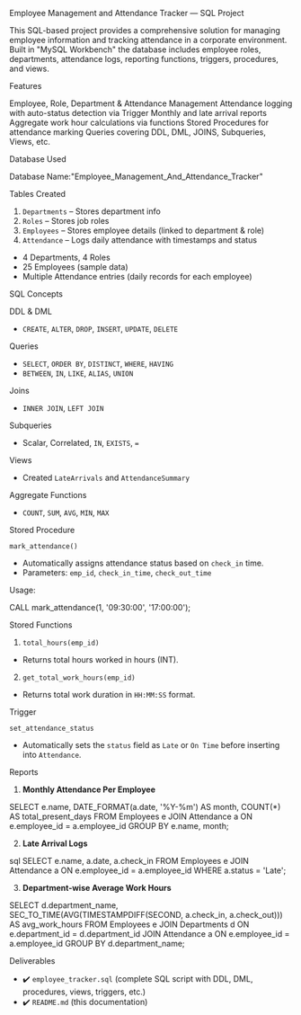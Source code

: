 Employee Management and Attendance Tracker — SQL Project

This SQL-based project provides a comprehensive solution for managing employee information and tracking attendance in a corporate environment. 
Built in "MySQL Workbench" the database includes employee roles, departments, attendance logs, reporting functions, triggers, procedures, and views.

Features

 Employee, Role, Department & Attendance Management
 Attendance logging with auto-status detection via Trigger
 Monthly and late arrival reports
 Aggregate work hour calculations via functions
 Stored Procedures for attendance marking
 Queries covering DDL, DML, JOINS, Subqueries, Views, etc.

Database Used

Database Name:"Employee_Management_And_Attendance_Tracker"

Tables Created

1. `Departments` – Stores department info
2. `Roles` – Stores job roles
3. `Employees` – Stores employee details (linked to department & role)
4. `Attendance` – Logs daily attendance with timestamps and status

* 4 Departments, 4 Roles
* 25 Employees (sample data)
* Multiple Attendance entries (daily records for each employee)

 SQL Concepts 

 DDL & DML

* `CREATE`, `ALTER`, `DROP`, `INSERT`, `UPDATE`, `DELETE`

 Queries

* `SELECT`, `ORDER BY`, `DISTINCT`, `WHERE`, `HAVING`
* `BETWEEN`, `IN`, `LIKE`, `ALIAS`, `UNION`

 Joins

* `INNER JOIN`, `LEFT JOIN`

 Subqueries

* Scalar, Correlated, `IN`, `EXISTS`, `=`

 Views

* Created `LateArrivals` and `AttendanceSummary`

 Aggregate Functions

* `COUNT`, `SUM`, `AVG`, `MIN`, `MAX`

 Stored Procedure

`mark_attendance()`

* Automatically assigns attendance status based on `check_in` time.
* Parameters: `emp_id`, `check_in_time`, `check_out_time`

 Usage:


CALL mark_attendance(1, '09:30:00', '17:00:00');

 Stored Functions

 1. `total_hours(emp_id)`

* Returns total hours worked in hours (INT).

 2. `get_total_work_hours(emp_id)`

* Returns total work duration in `HH:MM:SS` format.

 Trigger

`set_attendance_status`

* Automatically sets the `status` field as `Late` or `On Time` before inserting into `Attendance`.


 Reports

 1. **Monthly Attendance Per Employee**


SELECT e.name, DATE_FORMAT(a.date, '%Y-%m') AS month, COUNT(*) AS total_present_days
FROM Employees e
JOIN Attendance a ON e.employee_id = a.employee_id
GROUP BY e.name, month;


 2. **Late Arrival Logs**

sql
SELECT e.name, a.date, a.check_in
FROM Employees e
JOIN Attendance a ON e.employee_id = a.employee_id
WHERE a.status = 'Late';


3. **Department-wise Average Work Hours**


SELECT d.department_name, 
SEC_TO_TIME(AVG(TIMESTAMPDIFF(SECOND, a.check_in, a.check_out))) AS avg_work_hours
FROM Employees e
JOIN Departments d ON e.department_id = d.department_id
JOIN Attendance a ON e.employee_id = a.employee_id
GROUP BY d.department_name;

 Deliverables

* ✔️ `employee_tracker.sql` (complete SQL script with DDL, DML, procedures, views, triggers, etc.)
* ✔️ `README.md` (this documentation)

